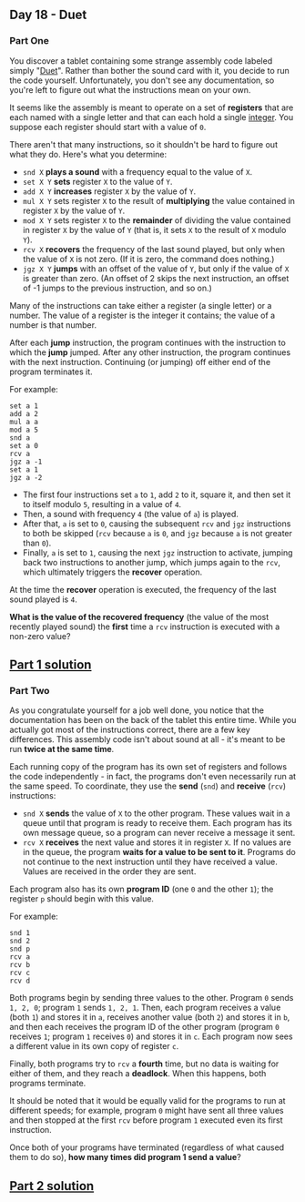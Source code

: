 ## Day 18 - Duet

### Part One

You discover a tablet containing some strange assembly code labeled simply "[Duet][3]". Rather than
bother the sound card with it, you decide to run the code yourself. Unfortunately, you don't see
any documentation, so you're left to figure out what the instructions mean on your own.

It seems like the assembly is meant to operate on a set of **registers** that are each named with
a single letter and that can each hold a single [integer][4]. You suppose each register should start
with a value of `0`.

There aren't that many instructions, so it shouldn't be hard to figure out what they do. Here's
what you determine:

 * `snd X` **plays a sound** with a frequency equal to the value of `X`.
 * `set X Y` **sets** register `X` to the value of `Y`.
 * `add X Y` **increases** register `X` by the value of `Y`.
 * `mul X Y` sets register `X` to the result of **multiplying** the value contained in register `X`
    by the value of `Y`.
 * `mod X Y` sets register `X` to the **remainder** of dividing the value contained in register `X`
    by the value of `Y` (that is, it sets `X` to the result of `X` modulo `Y`).
 * `rcv X` **recovers** the frequency of the last sound played, but only when the value of `X` is
    not zero. (If it is zero, the command does nothing.)
 * `jgz X Y` **jumps** with an offset of the value of `Y`, but only if the value of `X` is greater
    than zero. (An offset of 2 skips the next instruction, an offset of -1 jumps to the previous
    instruction, and so on.)

Many of the instructions can take either a register (a single letter) or a number. The value
of a register is the integer it contains; the value of a number is that number.

After each **jump** instruction, the program continues with the instruction to which the **jump**
jumped. After any other instruction, the program continues with the next instruction. Continuing
(or jumping) off either end of the program terminates it.

For example:

```
set a 1
add a 2
mul a a
mod a 5
snd a
set a 0
rcv a
jgz a -1
set a 1
jgz a -2
```

 * The first four instructions set `a` to `1`, add `2` to it, square it, and then set it to itself
    modulo `5`, resulting in a value of `4`.
 * Then, a sound with frequency `4` (the value of `a`) is played.
 * After that, `a` is set to `0`, causing the subsequent `rcv` and `jgz` instructions to both
    be skipped (`rcv` because `a` is `0`, and `jgz` because `a` is not greater than `0`).
 * Finally, `a` is set to `1`, causing the next `jgz` instruction to activate, jumping back
    two instructions to another jump, which jumps again to the `rcv`, which ultimately triggers
    the **recover** operation.

At the time the **recover** operation is executed, the frequency of the last sound played is `4`.

**What is the value of the recovered frequency** (the value of the most recently played sound)
the **first** time a `rcv` instruction is executed with a non-zero value?

[Part 1 solution][1]
--------------------

### Part Two

As you congratulate yourself for a job well done, you notice that the documentation has been on
the back of the tablet this entire time. While you actually got most of the instructions correct,
there are a few key differences. This assembly code isn't about sound at all - it's meant to be run
**twice at the same time**.

Each running copy of the program has its own set of registers and follows the code independently -
in fact, the programs don't even necessarily run at the same speed. To coordinate, they use
the **send** (`snd`) and **receive** (`rcv`) instructions:

 * `snd X` **sends** the value of `X` to the other program. These values wait in a queue until that
    program is ready to receive them. Each program has its own message queue, so a program can never
    receive a message it sent.
 * `rcv X` **receives** the next value and stores it in register `X`. If no values are in the queue,
    the program **waits for a value to be sent to it**. Programs do not continue to the next
    instruction until they have received a value. Values are received in the order they are sent.

Each program also has its own **program ID** (one `0` and the other `1`); the register `p` should
begin with this value.

For example:

```
snd 1
snd 2
snd p
rcv a
rcv b
rcv c
rcv d
```

Both programs begin by sending three values to the other. Program `0` sends `1, 2, 0`; program `1`
sends `1, 2, 1`. Then, each program receives a value (both `1`) and stores it in `a`, receives
another value (both `2`) and stores it in `b`, and then each receives the program ID of the other
program (program `0` receives `1`; program `1` receives `0`) and stores it in `c`. Each program now
sees a different value in its own copy of register `c`.

Finally, both programs try to `rcv` a **fourth** time, but no data is waiting for either of them,
and they reach a **deadlock**. When this happens, both programs terminate.

It should be noted that it would be equally valid for the programs to run at different speeds;
for example, program `0` might have sent all three values and then stopped at the first `rcv` before
program `1` executed even its first instruction.

Once both of your programs have terminated (regardless of what caused them to do so), **how many
times did program 1 send a value**?

[Part 2 solution][2]
--------------------


[1]: part_1.py
[2]: part_2.py
[3]: https://en.wikipedia.org/wiki/Duet
[4]: https://en.wikipedia.org/wiki/Integer
[5]: https://en.wikipedia.org/wiki/Modulo_operation
